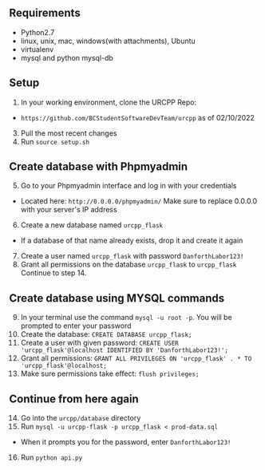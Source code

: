 ## Requirements
- Python2.7
- linux, unix, mac, windows(with attachments), Ubuntu
- virtualenv
- mysql and python mysql-db

## Setup
1. In your working environment, clone the URCPP Repo:
- `https://github.com/BCStudentSoftwareDevTeam/urcpp` as of 02/10/2022
3. Pull the most recent changes
4. Run `source setup.sh`

## Create database with Phpmyadmin

5. Go to your Phpmyadmin interface and log in with your credentials
- Located here: `http://0.0.0.0/phpmyadmin/`
Make sure to replace 0.0.0.0 with your server's IP address
6. Create a new database named `urcpp_flask`
- If a database of that name already exists, drop it and create it again
7. Create a user named `urcpp_flask` with password `DanforthLabor123!`
8. Grant all permissions on the database `urcpp_flask` to `urcpp_flask`
Continue to step 14.

## Create database using MYSQL commands

9. In your terminal use the command `mysql -u root -p`. You will be prompted to enter your password
10. Create the database: ` CREATE DATABASE urcpp_flask; `
11. Create a user with given password:  ` CREATE USER 'urcpp_flask'@localhost IDENTIFIED BY 'DanforthLabor123!'; `
12. Grant all permissions: ` GRANT ALL PRIVILEGES ON 'urcpp_flask' . * TO 'urcpp_flask'@localhost; `
13. Make sure permissions take effect: ` flush privileges; `

## Continue from here again
14. Go into the `urcpp/database` directory
15. Run `mysql -u urcpp-flask -p urcpp_flask < prod-data.sql`
- When it prompts you for the password, enter `DanforthLabor123!`
16. Run `python api.py`

